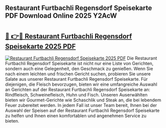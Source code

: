 ## Restaurant Furtbachli Regensdorf Speisekarte PDF Download Online 2025 Y2AcW

# <h2><a href="http://gcatzvh.nevu.top/?p=Restaurant+Furtbachli+Regensdorf+Speisekarte">🔗 👉🔴 Restaurant Furtbachli Regensdorf Speisekarte 2025 PDF</a></h2>

[![Restaurant Furtbachli Regensdorf Speisekarte 2025 PDF](https://i.imgur.com/dBaPXMq.png)](http://gcatzvh.nevu.top/?p=Restaurant+Furtbachli+Regensdorf+Speisekarte)
Die Restaurant Furtbachli Regensdorf Speisekarte ist nicht nur eine Liste von Gerichten, sondern auch eine Gelegenheit, den Geschmack zu genießen. Wenn Sie nach einem leichten und frischen Gericht suchen, probieren Sie unsere Salate aus unserer Restaurant Furtbachli Regensdorf Speisekarte. Für diejenigen, die Fleisch bevorzugen, bieten wir eine umfangreiche Auswahl an Gerichten auf der Restaurant Furtbachli Regensdorf Speisekarte an: Rindfleisch, Schweinefleisch, Huhn und Fisch. Unseren Auserwählten bieten wir Gourmet-Gerichte wie Schaschlik und Steak an, die bei lebendem Feuer zubereitet werden. In jedem Fall ist unser Team bereit, Ihnen bei der Auswahl der Speisen auf der Restaurant Furtbachli Regensdorf Speisekarte zu helfen und Ihnen einen komfortablen und angenehmen Service zu bieten.
